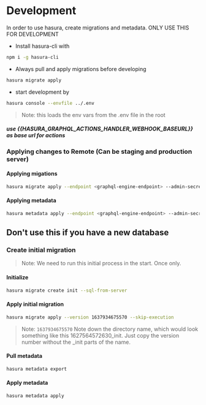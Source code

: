 # Development
In order to use hasura, create migrations and metadata. ONLY USE THIS FOR DEVELOPMENT

- Install hasura-cli with
```sh
npm i -g hasura-cli
```
- Always pull and apply migrations before developing
```sh
hasura migrate apply
```

- start development by
```sh
hasura console --envfile ../.env
```
> Note: this loads the env vars from the .env file in the root


##### use {{HASURA_GRAPHQL_ACTIONS_HANDLER_WEBHOOK_BASEURL}} as base url for actions

### Applying changes to Remote (Can be staging and production server)

#### Applying migations
```sh
hasura migrate apply --endpoint <graphql-engine-endpoint> --admin-secret <admin-secret> --database-name <database-name>
```

#### Applying metadata
```sh
hasura metadata apply --endpoint <graphql-engine-endpoint> --admin-secret <admin-secret>
```

## Don't use this if you have a new database

### Create initial migration
> Note: We need to run this initial process in the start. Once only.


#### Initialize
```sh
hasura migrate create init --sql-from-server 
```

#### Apply initial migration
```sh
hasura migrate apply --version 1637934675570 --skip-execution
```
> Note: `1637934675570` Note down the directory name, which would look something like this 1627564572630_init. Just copy the version number without the _init parts of the name.

#### Pull metadata
```sh
hasura metadata export
```

#### Apply metadata
```sh
hasura metadata apply
```

